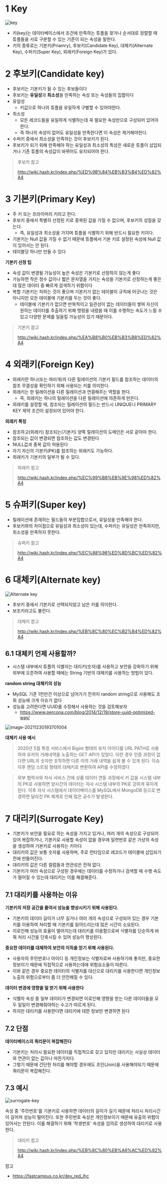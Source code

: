 # 1 Key

![key](./images/key.png)

* 키(key)는 데이터베이스에서 조건에 만족하는 튜플을 찾거나 순서대로 정렬할 때 튜플들을 서로 구분할 수 있는 기준이 되는 속성을 말한다. 
* 키의 종류로는 기본키(Priamry), 후보키(Candidate Key), 대체키(Alternate Key), 수퍼키(Super Key), 외래키(Foreign Key)가 있다.



# 2 후보키(Candidate key)

* 후보키는 기본키가 될 수 있는 후보들이다
* 후보키는 **유일성**과 **최소성**을 만족하는 속성 또는 속성들의 집합이다
* 유일성
  * 키값으로 하나의 튜플을 유일하게 구별할 수 있어야한다.
* 최소성 
  * 모든 레코드들을 유일하게 식별하는데 꼭 필요한 속성만으로 구성되어 있어야 한다.
  * 즉 하나의 속성이 없어도 유일성을 만족한다면 이 속성은 제거해야한다.
* 수퍼키 중에서 최소성을 만족하는 것이 후보키가 된다.
* 후보키가 되기 위해 만족해야 하는 유일성과 최소성의 특성은 새로운 튜플이 삽입되거나 기존 튜플의 속성값이 바뀌어도 유지되어야 한다.

> 후보키 참고
>
> http://wiki.hash.kr/index.php/%ED%9B%84%EB%B3%B4%ED%82%A4



# 3 기본키(Primary Key)

* 주 키 또는 프라이머리 키라고 한다.
* 후보키 중에서 특별히 선정된 키로 중복된 값을 가질 수 없으며, 후보키의 성질을 갖는다. 
  * 즉, 유일성과 최소성을 가지며 튜플을 식별하기 위해 반드시 필요한 키이다. 
* 기본키는 Null 값을 가질 수 없기 때문에 튜플에서 기본 키로 설정된 속성에 Null 값이 있어서는 안 된다.
* 테이블당 하나만 만들 수 있다



**기본키 선정 팁**

* 속성 값이 변경될 가능성이 높은 속성은 기본키로 선정하지 않는게 좋다
* 가능하면 작은 정수 값이나 짧은 문자열을 가지는 속성을 기본키로 선정하는게 좋은데 많은 데이터 중 빠르게 검색하기 위함이다
* 복합 기본키는 피하는 것이 좋으며 기본키가 없는 테이블이 규칙에 어긋나는 것은 아니지만 모든 테이블에 기본키를 두는 것이 좋다. 
  * 테이블에 기본키가 없으면 반복적이고 일관성이 없는 데이터들이 쌓여 자신이 원하는 데이터를 추출하기 위해 명령을 내렸을 때 이를 수행하는 속도가 느릴 수 있고 다양한 문제를 일을킬 가능성이 있기 때문이다. 

> 기본키 참고
>
> http://wiki.hash.kr/index.php/%EA%B8%B0%EB%B3%B8%ED%82%A4



# 4 외래키(Foreign Key)

* 외래키란 하나(또는 여러개)의 다른 릴레이션의 기본키 필드를 참조하는 데이터의 참조 무결성을 확인하기 위해 사용되는 키를 의미한다.
* 외래키는 한 릴레이션을 다른 릴레이션과 연결해주는 역할을 한다.
  * 즉, 외래키는 하나의 릴레이션을 다른 릴레이션에 의존하게 만든다.
* 외래키를 설정할 때, 참조되는 릴레이션의 필드는 반드시 UNIQUE나 PRIMARY KEY 제약 조건이 설정되어 있어야 한다.



**외래키 특징**

* 참조하고(외래키) 참조되는(기본키) 양쪽 릴레이션의 도메인은 서로 같아야 한다.
* 참조되는 값이 변경되면 참조하는 값도 변경된다
* NULL값과 중복 값이 허용된다
* 자기 자신의 기본키(PK)를 참조하는 외래키도 가능하다. 
* 외래키가 기본키의 일부가 될 수 있다.

> 외래키 참고
>
> http://wiki.hash.kr/index.php/%EC%99%B8%EB%9E%98%ED%82%A4



# 5 슈퍼키(Super key)

* 릴레이션에 존재하는 필드들의 부분집합으로서, 유일성을 만족해야 한다.
* 후보키와의 차이점으로 유일성과 최소성이 있는데, 수퍼키는 유일성은 만족하지만, 최소성을 만족하지 못한다.

> 슈퍼키 참고
>
> http://wiki.hash.kr/index.php/%EC%88%98%ED%8D%BC%ED%82%A4



# 6 대체키(Alternate key)

![Alternate key](./images/alternate-key.png)

* 후보키 중에서 기본키로 선택되지않고 남은 키를 의미한다. 
* 보조키라고도 불린다.

> 대체키 참고
>
> http://wiki.hash.kr/index.php/%EB%8C%80%EC%B2%B4%ED%82%A4



## 6.1 대체키 언제 사용할까?

* 시스템 내부에서 튜플의 식별자는 대리키(숫자)를 사용하고 보안을 강화하기 위해 외부에 오픈하여 사용할 때에는 String 기반의 대체키를 사용하는 방법이 있다.



**random string 대체키의 성능**

* MySQL 기준 1천만건 이상으로 넘어가기 전까지 random string으로 사용해도 조회 성능에 크게 이슈가 없다
* 성능을 고려한다면 UUID를 수정해서 사용하는 것을 검토해보자
  * https://www.percona.com/blog/2014/12/19/store-uuid-optimized-way/

![image-20211230193701004](./images/alternate-key2.png)



**대체키 사용 예시**

> 2020년 5월 특정 서비스에서 Bigint 형태의 유저 아이디를 URL PATH로 사용하여 유저의 거래내역을 노출하는 GET API가 있었다. 이런 경우 인증 과정이 없다면 URL의 숫자만 조작하면 다른 이의 거래 내역을 쉽게 볼 수 있게 된다. 이슈 이후 랜덤 스트링 형태의 대체키로 변환하여 API를 수정하였다

> 외부 협력사와 자사 서비스 간에 상품 데이터 연동 과정에서 키 값을 시스템 내부의 PK로 사용하면 양사간의 데이터는 자사 시스템 내부의 PK로 강하게 묶이게 된다. 이후 자사 시스템에서 데이터베이스를 MySQL에서 MongoDB 등으로 변경하면 달라진 PK 체계로 인해 많은 공수가 발생한다.



# 7 대리키(Surrogate Key)

* 기본키가 보안을 필요로 하는 속성을 가지고 있거나, 여러 개의 속성으로 구성되어 있어 복잡하거나, 기본키로 사용할 속성이 없을 경우에 일련번호 같은 가상의 속성을 생성하여 기본키로 사용하는 키이다
* 대리키의 값은 보통 숫자를 사용하며, 주로 런타임으로 레코드가 테이블에 삽입되기 전에 만들어진다. 
* 대리키의 값은 다른 컬럼들과 연관성은 전혀 없다.
* 기본키가 여러 속성으로 구성된 경우에는 데이터를 수정하거나 검색할 때 수행 속도가 떨어질 수 있는데 대리키는 이를 해결해준다.



## 7.1 대리키를 사용하는 이유

**기본키의 저장 공간을 줄여서 성능을 향상시키기 위해 사용된다.** 

* 기본키의 데이터 길이가 너무 길거나 여러 개의 속성으로 구성되어 있는 경우 기본키를 이용하여 처리할 때 기본키를 읽어드리는데 많은 시간이 소요된다.
* 이로인해 성능의 효율이 떨어지는데 대리키를 이용함으로써 식별자를 단순하게 바꿔 처리 시간을 단축시킬 수 있어 성능이 향상된다.



**중요한 데이터를 대체하여 보안의 이득을 얻기 위해 사용된다.** 

* 사용자의 주민번호나 아이디 등 개인정보는 식별자로써 사용하기에 좋지만, 중요한 정보이기 때문에 직접적으로 사용하는데에 위험요소들이 따른다. 
* 이와 같은 경우 중요한 데이터의 식별자를 대신으로 대리키를 사용한다면 개인정보 노출의 위험으로부터 좀 더 안전해질 수 있다.



**데이터 변경에 영향을 덜 받기 위해 사용한다**

* 식별자 속성 중 일부 데이터가 변경되면 이로인해 영향을 받는 다른 데이터들을 모두 일일이 변경해줘야하는 수고가 따르게 된다. 
* 하지만 대리키를 사용한다면 대리키에 대한 정보만 변경하면 된다



## 7.2 단점

**데이터베이스의 쿼리문이 복잡해진다**

* 기본키는 처리시 필요한 데이터를 직접적으로 갖고 있지만 대리키는 사실상 데이터와 연관이 없는 값이나 마찬가지다. 
* 그렇기 때문에 간단한 처리를 해야할 경우에도 조인(Join)을 사용해야되기 때문에 쿼리문이 복잡해진다.



## 7.3 예시

![surrogate-key](./images/surrogate-key.png)

속성 중 '주민번호'를 기본키로 사용하면 데이터의 길이가 길기 때문에 처리시 처리시간이 길어져 성능이 떨어진다. 또한 주민번호 속성은 개인정보이기 때문에 유출의 위험이 있어서는 안된다. 이를 해결하기 위해 '학생번호' 속성을 임의로 생성하여 대리키로 사용한다.

> 대리키 참고
>
> http://wiki.hash.kr/index.php/%EB%8C%80%EB%A6%AC%ED%82%A4



참고

* https://fastcampus.co.kr/dev_red_lhc